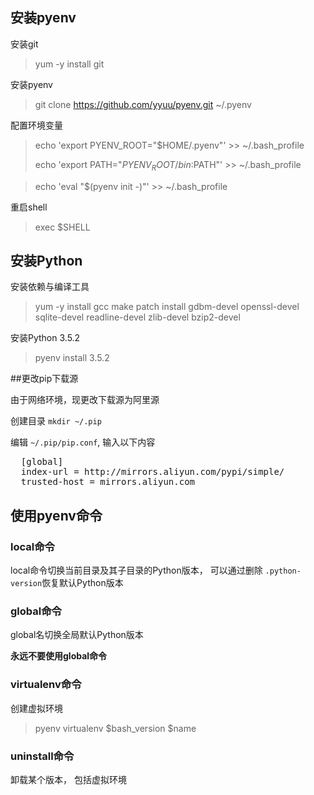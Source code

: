 ## 安装pyenv

安装git

>yum -y install git


安装pyenv
>git clone https://github.com/yyuu/pyenv.git ~/.pyenv

配置环境变量
>echo 'export PYENV_ROOT="$HOME/.pyenv"' >> ~/.bash_profile
>
>echo 'export PATH="$PYENV_ROOT/bin:$PATH"' >> ~/.bash_profile

>echo 'eval "$(pyenv init -)"' >> ~/.bash_profile

重启shell

>exec $SHELL

## 安装Python

安装依赖与编译工具
>yum -y install gcc make patch install gdbm-devel openssl-devel sqlite-devel readline-devel zlib-devel bzip2-devel


安装Python 3.5.2

>pyenv install 3.5.2


##更改pip下载源

由于网络环境，现更改下载源为阿里源

创建目录 `mkdir ~/.pip`

编辑 `~/.pip/pip.conf`, 输入以下内容
<pre>
  [global]
  index-url = http://mirrors.aliyun.com/pypi/simple/
  trusted-host = mirrors.aliyun.com
</pre>

## 使用pyenv命令

### local命令
local命令切换当前目录及其子目录的Python版本， 可以通过删除 `.python-version`恢复默认Python版本

### global命令
global名切换全局默认Python版本

**永远不要使用global命令**

### virtualenv命令
创建虚拟环境

>pyenv virtualenv $bash_version $name

### uninstall命令
卸载某个版本， 包括虚拟环境
